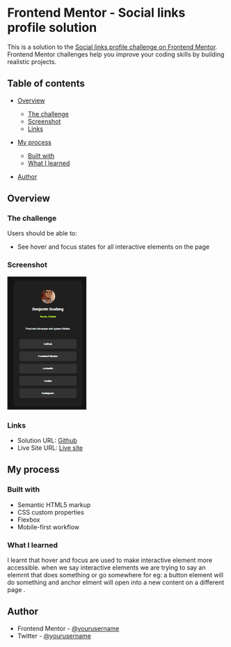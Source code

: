 # Frontend Mentor - Social links profile solution

This is a solution to the [Social links profile challenge on Frontend Mentor](https://www.frontendmentor.io/challenges/social-links-profile-UG32l9m6dQ). Frontend Mentor challenges help you improve your coding skills by building realistic projects. 

## Table of contents

- [Overview](#overview)
  - [The challenge](#the-challenge)
  - [Screenshot](#screenshot)
  - [Links](#links)
- [My process](#my-process)
  - [Built with](#built-with)
  - [What I learned](#what-i-learned)
 
- [Author](#author)




## Overview

### The challenge

Users should be able to:

- See hover and focus states for all interactive elements on the page

### Screenshot

![](./assets/images/Screenshot.png)


### Links

- Solution URL: [Github](https://github.com/Bensolve/social-links-profile-main)
- Live Site URL: [Live site ](https://social-links-profile-main-solution.netlify.app/)

## My process

### Built with

- Semantic HTML5 markup
- CSS custom properties
- Flexbox
- Mobile-first workflow




### What I learned

I learnt that hover and focus are used to make interactive element more accessible.
when we say interactive elements we are trying to say an elemrnt that does something or go somewhere for eg: a button element will do something and anchor elment will open into a new content on a different page .





## Author

- Frontend Mentor - [@yourusername](https://www.frontendmentor.io/profile/Bensolve)
- Twitter - [@yourusername](https://x.com/Benjaminkissa1)




